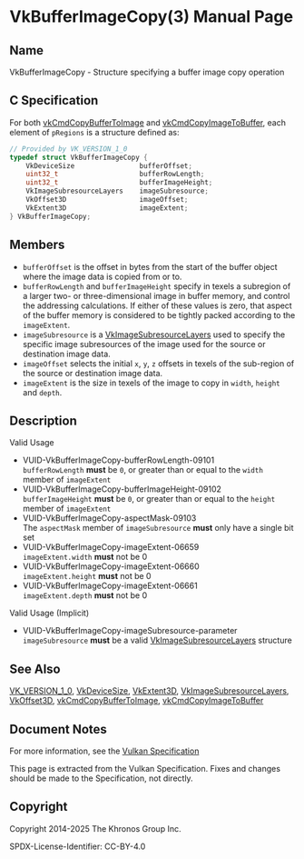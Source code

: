 # VkBufferImageCopy(3) Manual Page

## Name

VkBufferImageCopy - Structure specifying a buffer image copy operation



## [](#_c_specification)C Specification

For both [vkCmdCopyBufferToImage](https://registry.khronos.org/vulkan/specs/latest/man/html/vkCmdCopyBufferToImage.html) and [vkCmdCopyImageToBuffer](https://registry.khronos.org/vulkan/specs/latest/man/html/vkCmdCopyImageToBuffer.html), each element of `pRegions` is a structure defined as:

```c++
// Provided by VK_VERSION_1_0
typedef struct VkBufferImageCopy {
    VkDeviceSize                bufferOffset;
    uint32_t                    bufferRowLength;
    uint32_t                    bufferImageHeight;
    VkImageSubresourceLayers    imageSubresource;
    VkOffset3D                  imageOffset;
    VkExtent3D                  imageExtent;
} VkBufferImageCopy;
```

## [](#_members)Members

- `bufferOffset` is the offset in bytes from the start of the buffer object where the image data is copied from or to.
- `bufferRowLength` and `bufferImageHeight` specify in texels a subregion of a larger two- or three-dimensional image in buffer memory, and control the addressing calculations. If either of these values is zero, that aspect of the buffer memory is considered to be tightly packed according to the `imageExtent`.
- `imageSubresource` is a [VkImageSubresourceLayers](https://registry.khronos.org/vulkan/specs/latest/man/html/VkImageSubresourceLayers.html) used to specify the specific image subresources of the image used for the source or destination image data.
- `imageOffset` selects the initial `x`, `y`, `z` offsets in texels of the sub-region of the source or destination image data.
- `imageExtent` is the size in texels of the image to copy in `width`, `height` and `depth`.

## [](#_description)Description

Valid Usage

- [](#VUID-VkBufferImageCopy-bufferRowLength-09101)VUID-VkBufferImageCopy-bufferRowLength-09101  
  `bufferRowLength` **must** be `0`, or greater than or equal to the `width` member of `imageExtent`
- [](#VUID-VkBufferImageCopy-bufferImageHeight-09102)VUID-VkBufferImageCopy-bufferImageHeight-09102  
  `bufferImageHeight` **must** be `0`, or greater than or equal to the `height` member of `imageExtent`
- [](#VUID-VkBufferImageCopy-aspectMask-09103)VUID-VkBufferImageCopy-aspectMask-09103  
  The `aspectMask` member of `imageSubresource` **must** only have a single bit set
- [](#VUID-VkBufferImageCopy-imageExtent-06659)VUID-VkBufferImageCopy-imageExtent-06659  
  `imageExtent.width` **must** not be 0
- [](#VUID-VkBufferImageCopy-imageExtent-06660)VUID-VkBufferImageCopy-imageExtent-06660  
  `imageExtent.height` **must** not be 0
- [](#VUID-VkBufferImageCopy-imageExtent-06661)VUID-VkBufferImageCopy-imageExtent-06661  
  `imageExtent.depth` **must** not be 0

Valid Usage (Implicit)

- [](#VUID-VkBufferImageCopy-imageSubresource-parameter)VUID-VkBufferImageCopy-imageSubresource-parameter  
  `imageSubresource` **must** be a valid [VkImageSubresourceLayers](https://registry.khronos.org/vulkan/specs/latest/man/html/VkImageSubresourceLayers.html) structure

## [](#_see_also)See Also

[VK\_VERSION\_1\_0](https://registry.khronos.org/vulkan/specs/latest/man/html/VK_VERSION_1_0.html), [VkDeviceSize](https://registry.khronos.org/vulkan/specs/latest/man/html/VkDeviceSize.html), [VkExtent3D](https://registry.khronos.org/vulkan/specs/latest/man/html/VkExtent3D.html), [VkImageSubresourceLayers](https://registry.khronos.org/vulkan/specs/latest/man/html/VkImageSubresourceLayers.html), [VkOffset3D](https://registry.khronos.org/vulkan/specs/latest/man/html/VkOffset3D.html), [vkCmdCopyBufferToImage](https://registry.khronos.org/vulkan/specs/latest/man/html/vkCmdCopyBufferToImage.html), [vkCmdCopyImageToBuffer](https://registry.khronos.org/vulkan/specs/latest/man/html/vkCmdCopyImageToBuffer.html)

## [](#_document_notes)Document Notes

For more information, see the [Vulkan Specification](https://registry.khronos.org/vulkan/specs/latest/html/vkspec.html#VkBufferImageCopy)

This page is extracted from the Vulkan Specification. Fixes and changes should be made to the Specification, not directly.

## [](#_copyright)Copyright

Copyright 2014-2025 The Khronos Group Inc.

SPDX-License-Identifier: CC-BY-4.0